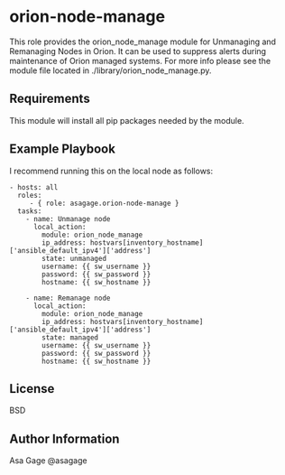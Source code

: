 orion-node-manage
=========

This role provides the orion_node_manage module for Unmanaging and Remanaging Nodes in Orion. It can be used to suppress alerts during maintenance of Orion managed systems.
For more info please see the module file located in ./library/orion_node_manage.py.

Requirements
------------

This module will install all pip packages needed by the module.


Example Playbook
----------------

I recommend running this on the local node as follows:

    - hosts: all
      roles:
         - { role: asagage.orion-node-manage }
      tasks:
        - name: Unmanage node
          local_action:
            module: orion_node_manage
            ip_address: hostvars[inventory_hostname]['ansible_default_ipv4']['address']
            state: unmanaged
            username: {{ sw_username }}
            password: {{ sw_password }}
            hostname: {{ sw_hostname }}

        - name: Remanage node
          local_action:
            module: orion_node_manage
            ip_address: hostvars[inventory_hostname]['ansible_default_ipv4']['address']
            state: managed
            username: {{ sw_username }}
            password: {{ sw_password }}
            hostname: {{ sw_hostname }}

License
-------

BSD

Author Information
------------------

Asa Gage @asagage
